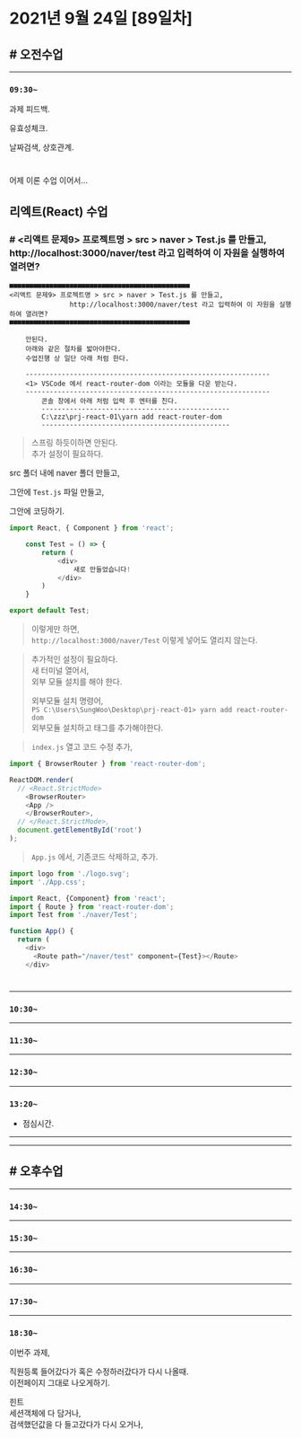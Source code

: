 # 2021년 9월 24일 [89일차]

## # 오전수업
----
### `09:30~`

과제 피드백.       

유효성체크.         

날짜검색, 상호관계.    

#

어제 이론 수업 이어서...    

## 리엑트(React) 수업

### # <리액트 문제9> 프로젝트명 > src > naver > Test.js 를 만들고, http://localhost:3000/naver/test 라고 입력하여 이 자원을 실행하여 열려면? 

```
■■■■■■■■■■■■■■■■■■■■■■■■■■■■■■■■■■■■■■■■■■■■■
<리액트 문제9> 프로젝트명 > src > naver > Test.js 를 만들고,
               http://localhost:3000/naver/test 라고 입력하여 이 자원을 실행하여 열려면? 
■■■■■■■■■■■■■■■■■■■■■■■■■■■■■■■■■■■■■■■■■■■■■

    안된다. 
    아래와 같은 절차를 밟아야한다.
    수업진행 상 일단 아래 처럼 한다.  

    -------------------------------------------------------------
    <1> VSCode 에서 react-router-dom 이라는 모듈을 다운 받는다.
    -------------------------------------------------------------
        콘솔 창에서 아래 처럼 입력 후 엔터를 친다.
        -----------------------------------------------
        C:\zzz\prj-react-01\yarn add react-router-dom
        -----------------------------------------------
```
> 스프링 하듯이하면 안된다.  
> 추가 설정이 필요하다.  

src 폴더 내에 naver 폴더 만들고,   

그안에 `Test.js` 파일 만들고,   

그안에 코딩하기.   

```js
import React, { Component } from 'react';

	const Test = () => {
		return (
			<div>
				새로 만들었습니다!
			</div>
		)
	}

export default Test;
```
> 이렇게만 하면,   
> `http://localhost:3000/naver/Test` 이렇게 넣어도 열리지 않는다.  

> 추가적인 설정이 필요하다.        
> 새 터미널 열어서,    
> 외부 모듈 설치를 해야 한다.     
>  
> 외부모듈 설치 명령어,   
> `PS C:\Users\SungWoo\Desktop\prj-react-01> yarn add react-router-dom`   
> 외부모듈 설치하고 태그를 추가해야한다.  

> `index.js` 열고 코드 수정 추가,       
```js
import { BrowserRouter } from 'react-router-dom';

ReactDOM.render(
  // <React.StrictMode>
    <BrowserRouter>
    <App />
    </BrowserRouter>,
  // </React.StrictMode>,
  document.getElementById('root')
);
```

> `App.js` 에서,  기존코드 삭제하고, 추가.   
```js
import logo from './logo.svg';
import './App.css';

import React, {Component} from 'react';
import { Route } from 'react-router-dom';
import Test from './naver/Test';

function App() {
  return (
    <div>
      <Route path="/naver/test" component={Test}></Route>
    </div>
```

#

----
### `10:30~`








----
### `11:30~`








----
### `12:30~`








----
### `13:20~`

  - 점심시간.

---
---

## # 오후수업

---
### `14:30~`










---
### `15:30~`









----
### `16:30~`








----
### `17:30~`








----
### `18:30~`

이번주 과제,  

직원등록 들어갔다가 혹은 수정하러갔다가 다시 나올때.    
이전페이지 그대로 나오게하기.    

힌트     
세션객체에 다 담거나,     
검색했던값을 다 들고갔다가 다시 오거나,   

#







